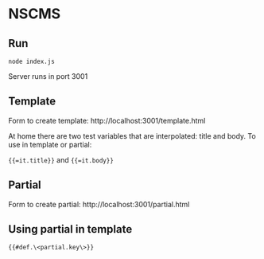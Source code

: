 NSCMS
=====

## Run

`node index.js`

Server runs in port 3001

## Template 

Form to create template: http://localhost:3001/template.html

At home there are two test variables that are interpolated: title and body.
To use in template or partial:

`{{=it.title}}` and `{{=it.body}}`

## Partial

Form to create partial: http://localhost:3001/partial.html

## Using partial in template

`{{#def.\<partial.key\>}}`

